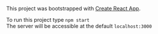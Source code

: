This project was bootstrapped with [Create React App](https://github.com/facebookincubator/create-react-app).

To run this project type `npm start`  
The server will be accessible at the default `localhost:3000`
